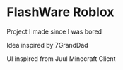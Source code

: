 # FlashWare Roblox

Project I made since I was bored 

Idea inspired by 7GrandDad

UI inspired from Juul Minecraft Client

